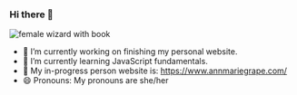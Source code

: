 ### Hi there 👋

<img src="https://github.com/annmariegrace/annmariegrace/blob/main/logo.jpg" alt="female wizard with book" align-left>

- 🔭 I’m currently working on finishing my personal website.
- 🌱 I’m currently learning JavaScript fundamentals.
- 💬 My in-progress person website is: https://www.annmariegrape.com/
- 😄 Pronouns: My pronouns are she/her


<!--
**annmariegrace/annmariegrace** is a ✨ _special_ ✨ repository because its `README.md` (this file) appears on your GitHub profile.

Here are some ideas to get you started:

- 🔭 I’m currently working on ...
- 🌱 I’m currently learning ...
- 👯 I’m looking to collaborate on ...
- 🤔 I’m looking for help with ...
- 💬 Ask me about ...
- 📫 How to reach me: ...
- 😄 Pronouns: ...
- ⚡ Fun fact: ...
-->
